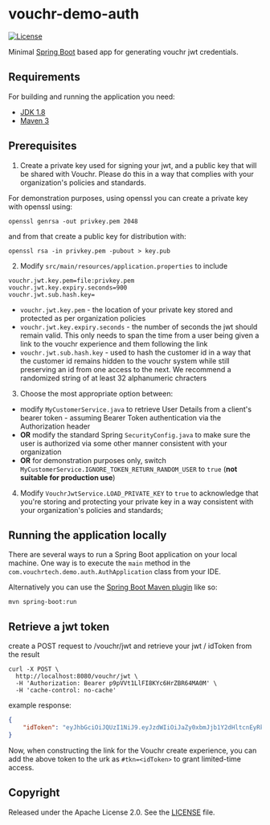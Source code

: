# vouchr-demo-auth
[![License](http://img.shields.io/:license-apache-blue.svg)](http://www.apache.org/licenses/LICENSE-2.0.html)

Minimal [Spring Boot](http://projects.spring.io/spring-boot/) based app for generating vouchr jwt credentials.

## Requirements

For building and running the application you need:

- [JDK 1.8](http://www.oracle.com/technetwork/java/javase/downloads/jdk8-downloads-2133151.html)
- [Maven 3](https://maven.apache.org)

## Prerequisites

1. Create a private key used for signing your jwt, and a public key that will be shared with Vouchr.  Please do this in
a way that complies with your organization's policies and standards.

For demonstration purposes, using openssl you can create a private key with openssl using:

```
openssl genrsa -out privkey.pem 2048
```

and from that create a public key for distribution with:

```
openssl rsa -in privkey.pem -pubout > key.pub
```

2. Modify `src/main/resources/application.properties` to include

```
vouchr.jwt.key.pem=file:privkey.pem
vouchr.jwt.key.expiry.seconds=900
vouchr.jwt.sub.hash.key=
```

* `vouchr.jwt.key.pem` - the location of your private key stored and protected as per organization policies
* `vouchr.jwt.key.expiry.seconds` - the number of seconds the jwt should remain valid.  This only needs to
span the time from a user being given a link to the vouchr experience and them following the link
* `vouchr.jwt.sub.hash.key` - used to hash the customer id in a way that the customer id remains hidden to the vouchr
system while still preserving an id from one access to the next.  We recommend a randomized string of at least 32 
alphanumeric chracters

3. Choose the most appropriate option between:
  * modify `MyCustomerService.java` to retrieve User Details from a client's bearer token - assuming Bearer Token authentication 
    via the Authorization header
  * **OR** modify the standard Spring `SecurityConfig.java` to make sure the user is authorized via some other manner consistent with
    your organization
  * **OR** for demonstration purposes only, switch `MyCustomerService.IGNORE_TOKEN_RETURN_RANDOM_USER` to `true`  (**not suitable 
  for production use**) 

4. Modify `VouchrJwtService.LOAD_PRIVATE_KEY` to `true` to acknowledge that you're storing and protecting your private
  key in a way consistent with your organization's policies and standards;
  



## Running the application locally

There are several ways to run a Spring Boot application on your local machine. One way is to execute the `main` method in the `com.vouchrtech.demo.auth.AuthApplication` class from your IDE.

Alternatively you can use the [Spring Boot Maven plugin](https://docs.spring.io/spring-boot/docs/current/reference/html/build-tool-plugins-maven-plugin.html) like so:

```shell
mvn spring-boot:run
```

## Retrieve a jwt token

create a POST request to /vouchr/jwt and retrieve your jwt / idToken from the result

```
curl -X POST \
  http://localhost:8080/vouchr/jwt \
  -H 'Authorization: Bearer p9pVVt1LlFI8KYc6HrZBR64MA0M' \
  -H 'cache-control: no-cache'
```

example response:

```json
{
    "idToken": "eyJhbGciOiJQUzI1NiJ9.eyJzdWIiOiJaZy0xbmJjb1Y2dHltcnEyRks2Z285bmoyN2FhRzA0WUlHaFd4cDBUVFl3IiwiZXhwIjoxNjA1MTk4MzAxfQ.eqv9wqRxZcbylCEJyFHNQOdq8HE_ON6A1i0th2d5W5x13RrWWPjEKnk2yt_OuiROVRD5eqBsQd0-ucCn_uYW7Mb3OXUI7z4sHx9PE8PAQqYcQaaSj1uhZckMWWR6Laqq1pqY91YorcjsZje8UJdWcVPOD8_kfv-Nd0E9LWpS6OfpyFLB5XMFFwZ7hEkBipzqrUpSbsmdZ7hI5m2doGY7bJ1YlAQ_Mhi2y80bAlQ5pAGYFxnAGArTVQyibY16V2DC5uN6i8fV1ZEzAqwiXymnTr2ioru4k6Oeif8rI6WaJku0d2rdqz3lS9zqi-ef6x9JL-O_hIwFXJFLAVr7b6-uaQ"
}
```

Now, when constructing the link for the Vouchr create experience, you can add the above token to the urk as `#tkn=<idToken>` to
grant limited-time access.

## Copyright

Released under the Apache License 2.0. See the [LICENSE](https://github.com/vouchrapp/vouchr-demo-auth/blob/master/LICENSE) file.
